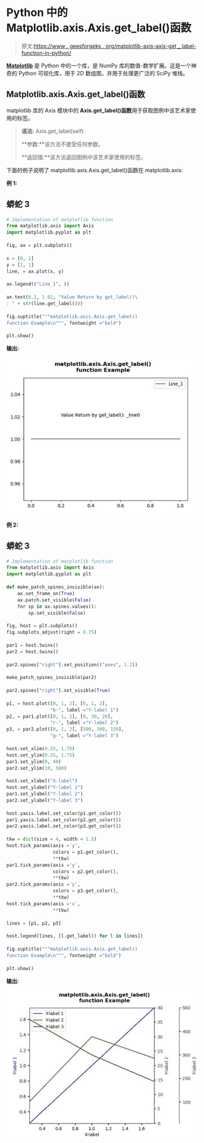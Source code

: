 # Python 中的 Matplotlib.axis.Axis.get_label()函数

> 原文:[https://www . geesforgeks . org/matplotlib-axis-axis-get _ label-function-in-python/](https://www.geeksforgeeks.org/matplotlib-axis-axis-get_label-function-in-python/)

[**Matplotlib**](https://www.geeksforgeeks.org/python-introduction-matplotlib/) 是 Python 中的一个库，是 NumPy 库的数值-数学扩展。这是一个神奇的 Python 可视化库，用于 2D 数组图，并用于处理更广泛的 SciPy 堆栈。

## Matplotlib.axis.Axis.get_label()函数

matplotlib 库的 Axis 模块中的 **Axis.get_label()函数**用于获取图例中该艺术家使用的标签。

> **语法:** Axis.get_label(self)
> 
> **参数:**该方法不接受任何参数。
> 
> **返回值:**该方法返回图例中该艺术家使用的标签。

下面的例子说明了 matplotlib.axis.Axis.get_label()函数在 matplotlib.axis:

**例 1:**

## 蟒蛇 3

```py
# Implementation of matplotlib function
from matplotlib.axis import Axis
import matplotlib.pyplot as plt  

fig, ax = plt.subplots()  

x = [0, 1]  
y = [1, 1]  
line, = ax.plot(x, y)  

ax.legend(("Line_1", ))  

ax.text(0.2, 1.02, "Value Return by get_label()\
: " + str(line.get_label()))

fig.suptitle("""matplotlib.axis.Axis.get_label()
function Example\n""", fontweight ="bold")  

plt.show()
```

**输出:**

![](img/b893610ae6e4a396f729b88b7bc8d043.png)

**例 2:**

## 蟒蛇 3

```py
# Implementation of matplotlib function
from matplotlib.axis import Axis
import matplotlib.pyplot as plt  

def make_patch_spines_invisible(ax):  
    ax.set_frame_on(True)  
    ax.patch.set_visible(False)  
    for sp in ax.spines.values():  
        sp.set_visible(False)  

fig, host = plt.subplots()  
fig.subplots_adjust(right = 0.75)  

par1 = host.twinx()  
par2 = host.twinx()  

par2.spines["right"].set_position(("axes", 1.2))  

make_patch_spines_invisible(par2)  

par2.spines["right"].set_visible(True)  

p1, = host.plot([0, 1, 2], [0, 1, 2],  
                "b-", label ="Y-label 1")  
p2, = par1.plot([0, 1, 2], [0, 30, 20],  
                "r-", label ="Y-label 2")  
p3, = par2.plot([0, 1, 2], [500, 300, 150],   
                "g-", label ="Y-label 3")  

host.set_xlim(0.25, 1.75)  
host.set_ylim(0.25, 1.75)  
par1.set_ylim(0, 40)  
par2.set_ylim(10, 500)  

host.set_xlabel("X-label")  
host.set_ylabel("Y-label 1")  
par1.set_ylabel("Y-label 2")  
par2.set_ylabel("Y-label 3")  

host.yaxis.label.set_color(p1.get_color())  
par1.yaxis.label.set_color(p2.get_color())  
par2.yaxis.label.set_color(p3.get_color())  

tkw = dict(size = 4, width = 1.5)  
host.tick_params(axis ='y',   
                 colors = p1.get_color(),   
                 **tkw)  
par1.tick_params(axis ='y',   
                 colors = p2.get_color(),  
                 **tkw)  
par2.tick_params(axis ='y',  
                 colors = p3.get_color(),  
                 **tkw)  
host.tick_params(axis ='x',  
                 **tkw)  

lines = [p1, p2, p3]  

host.legend(lines, [l.get_label() for l in lines])

fig.suptitle("""matplotlib.axis.Axis.get_label()
function Example\n""", fontweight ="bold")  

plt.show()
```

**输出:**

![](img/88e12e69412b095e1e84fc3b5c659b55.png)
